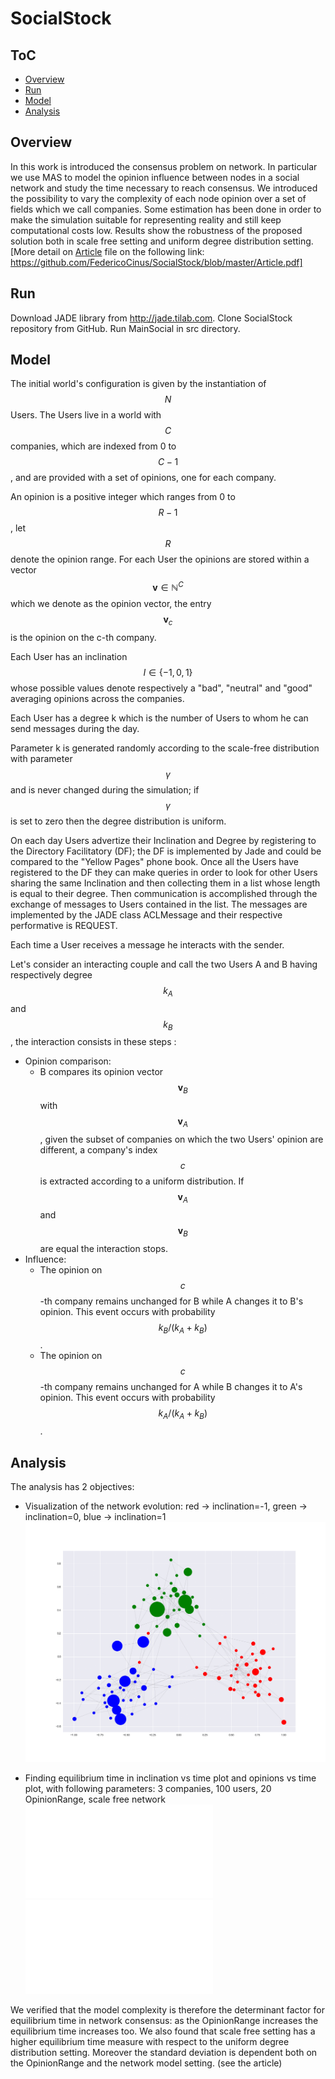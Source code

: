 # SocialStock
<script src="https://cdn.mathjax.org/mathjax/latest/MathJax.js?config=TeX-AMS-MML_HTMLorMML" type="text/javascript"></script>
## ToC
- [Overview](#overview)
- [Run](#run)
- [Model](#model)
- [Analysis](#analysis)


## Overview

In this work is introduced the consensus problem on network. In particular we use MAS to model the opinion influence between nodes in a social network and study the time necessary to reach consensus. We introduced the possibility to vary the complexity of each node opinion over a set of fields which we call companies.
Some estimation has been done in order to make the simulation suitable for representing reality and still keep computational costs low. Results show the robustness of the proposed solution both in scale free setting and uniform degree distribution setting.
[More detail on [Article](#Article) file on the following link: https://github.com/FedericoCinus/SocialStock/blob/master/Article.pdf]


## Run

Download JADE library from http://jade.tilab.com. Clone SocialStock repository from GitHub. Run MainSocial in src directory.


## Model
The initial world's configuration is given by the instantiation of $$N$$ Users. 
The Users live in a world with $$C$$ companies, which are indexed from 0 to $$C-1$$, and are provided with a set of opinions, one for each company.

An opinion is a positive integer which ranges from 0 to $$ R-1 $$, let $$R$$ denote the opinion range. For each User the opinions are stored within a vector $$ \mathbf{v} \in \mathbb{N}^C $$ which we denote as the opinion vector, the entry $$  \mathbf{v}_c $$ is the opinion on the c-th company.

Each User has an inclination $$I \in \{-1,0,1\}$$ whose possible values denote respectively a "bad", "neutral" and "good" averaging opinions across the companies.

Each User has a degree k which is the number of Users to whom he can send messages during the day.

Parameter k is generated randomly according to the scale-free distribution with parameter $$\gamma$$ and is never changed during the simulation; if $$\gamma$$ is set to zero then the degree distribution is uniform.

On each day Users advertize their Inclination and Degree by registering to the Directory Facilitatory (DF); the DF is implemented by Jade and could be compared to the "Yellow Pages" phone book.
Once all the Users have registered to the DF they can make queries in order to look for other Users sharing the same Inclination and then collecting them in a list whose length is equal to their degree. 
Then communication is accomplished through the exchange of messages to Users contained in the list. The messages are implemented by the JADE class ACLMessage and their respective performative is REQUEST.
 
Each time a User receives a message he interacts with the sender.

Let's consider an interacting couple and call the two Users A and B having respectively degree $$k_A$$ and 
$$k_B$$, the interaction consists in these steps :

- Opinion comparison: 
	- B compares its opinion vector $$\mathbf{v}_B$$ with $$\mathbf{v}_A$$, given the subset of companies on which the two Users' opinion are different, a company's index $$c$$ is extracted according to a uniform distribution. If $$\mathbf{v}_A$$ and $$\mathbf{v}_B$$ are equal the interaction stops. 
- Influence:	
	- The opinion on $$c$$-th company remains unchanged for B while A changes it to B's opinion. This event occurs with probability $$k_B/(k_A + k_B)$$.
	- The opinion on $$c$$-th company remains unchanged for A while B changes it to A's opinion. This event occurs with probability $$k_A/(k_A + k_B)$$.	 		

## Analysis
The analysis has 2 objectives:

- Visualization of the network evolution: red -> inclination=-1, green -> inclination=0, blue -> inclination=1
![gif2][gif2]

- Finding equilibrium time in inclination vs time plot and opinions vs time plot, with following parameters:
3 companies, 100 users, 20 OpinionRange, scale free network
![inc][inc]
![opi][opi]


We verified that the model complexity is therefore the determinant factor for equilibrium time in network consensus: as the OpinionRange increases the equilibrium time increases too. We also found that scale free setting has a higher equilibrium time measure with respect to the uniform degree distribution setting. Moreover the standard deviation is dependent both on the OpinionRange and the network model setting. (see the article)

[gif2]: img/gif2.gif "gif2"
[inc]: img/inc.pdf "inc"
[opi]: img/opi.pdf "opi"
[article]: https://github.com/FedericoCinus/SocialStock/blob/master/Article.pdf "article"
